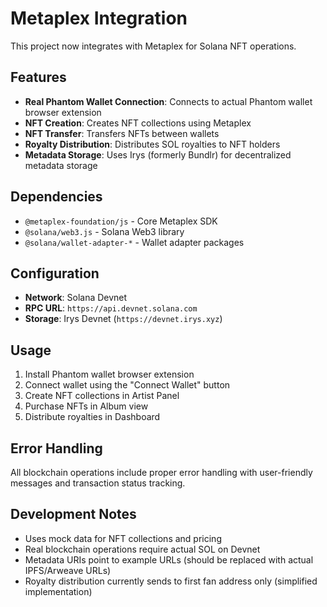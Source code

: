 # Metaplex Integration

This project now integrates with Metaplex for Solana NFT operations.

## Features

- **Real Phantom Wallet Connection**: Connects to actual Phantom wallet browser extension
- **NFT Creation**: Creates NFT collections using Metaplex
- **NFT Transfer**: Transfers NFTs between wallets
- **Royalty Distribution**: Distributes SOL royalties to NFT holders
- **Metadata Storage**: Uses Irys (formerly Bundlr) for decentralized metadata storage

## Dependencies

- `@metaplex-foundation/js` - Core Metaplex SDK
- `@solana/web3.js` - Solana Web3 library
- `@solana/wallet-adapter-*` - Wallet adapter packages

## Configuration

- **Network**: Solana Devnet
- **RPC URL**: `https://api.devnet.solana.com`
- **Storage**: Irys Devnet (`https://devnet.irys.xyz`)

## Usage

1. Install Phantom wallet browser extension
2. Connect wallet using the "Connect Wallet" button
3. Create NFT collections in Artist Panel
4. Purchase NFTs in Album view
5. Distribute royalties in Dashboard

## Error Handling

All blockchain operations include proper error handling with user-friendly messages and transaction status tracking.

## Development Notes

- Uses mock data for NFT collections and pricing
- Real blockchain operations require actual SOL on Devnet
- Metadata URIs point to example URLs (should be replaced with actual IPFS/Arweave URLs)
- Royalty distribution currently sends to first fan address only (simplified implementation)

